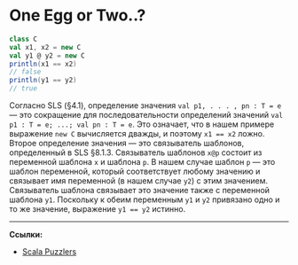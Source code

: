 # One Egg or Two..?

```scala
class C
val x1, x2 = new C
val y1 @ y2 = new C
println(x1 == x2)
// false
println(y1 == y2)
// true
```

Согласно SLS (§4.1), определение значения `val p1, . . . , pn : T = e` — 
это сокращение для последовательности определений значений `val p1 : T = e; ...; val pn : T = e`. 
Это означает, что в нашем примере выражение `new C` вычисляется дважды, и поэтому `x1 == x2` ложно. 
Второе определение значения — это связыватель шаблонов, определенный в SLS §8.1.3. 
Связыватель шаблонов `x@p` состоит из переменной шаблона `x` и шаблона `p`. 
В нашем случае шаблон `p` — это шаблон переменной, который соответствует любому значению 
и связывает имя переменной (в нашем случае `y2`) с этим значением. 
Связыватель шаблона связывает это значение также с переменной шаблона `y1`. 
Поскольку к обеим переменным `y1` и `y2` привязано одно и то же значение, выражение `y1 == y2` истинно.


---

**Ссылки:**
- [Scala Puzzlers](https://scalapuzzlers.com/index.html#pzzlr-017)
